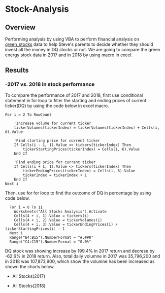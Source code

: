 # **Stock-Analysis**
## Overview

Performing analysis by using VBA to perform financial analysis on [green_stocks](green_stocks.xlsm) data to help Steve's parents to decide whether they should invest all the money in DQ stocks or not.  We are going to compare the green energy stock data in 2017 and in 2018  by using macro in excel.

## Results

### -2017 vs. 2018 in stock performance
To compare the performance of 2017 and 2018, first use conditional statement in for loop to filter the starting and ending prices of current ticker(DQ) by using the code below in excel macro.
       

    For i = 2 To RowCount
    
        'Increase volume for current ticker
        tickerVolumes(tickerIndex) = tickerVolumes(tickerIndex) + Cells(i, 8).Value
        
        'Find starting price for current ticker
        If Cells(i - 1, 1).Value <> tickers(tickerIndex) Then
            tickerStartingPrices(tickerIndex) = Cells(i, 6).Value
        End If
        
        'Find ending price for current ticker
        If Cells(i + 1, 1).Value <> tickers(tickerIndex) Then
            tickerEndingPrices(tickerIndex) = Cells(i, 6).Value
            tickerIndex = tickerIndex + 1
        End If 
    Next i
    
Then, use for for loop to find the outcome of DQ in percentage by using code below.

      For i = 0 To 11
        Worksheets("All Stocks Analysis").Activate
        Cells(4 + i, 1).Value = tickers(i)
        Cells(4 + i, 2).Value = tickerVolumes(i)
        Cells(4 + i, 3).Value = tickerEndingPrices(i) / tickerStartingPrices(i) - 1
      Next i
      Range("B4:B15").NumberFormat = "#,##0"
      Range("C4:C15").NumberFormat = "0.0%"
      
DQ stock was showing increase by 199.4% in 2017 return and decrese by -62.6% in 2018 return. Also, total daily volumne in 2017 was 35,796,200 and in 2018 was 107,873,900, which show the volumne has been increased as shown the charts below.

- All Stocks(2017)


- All Stocks(2018)




